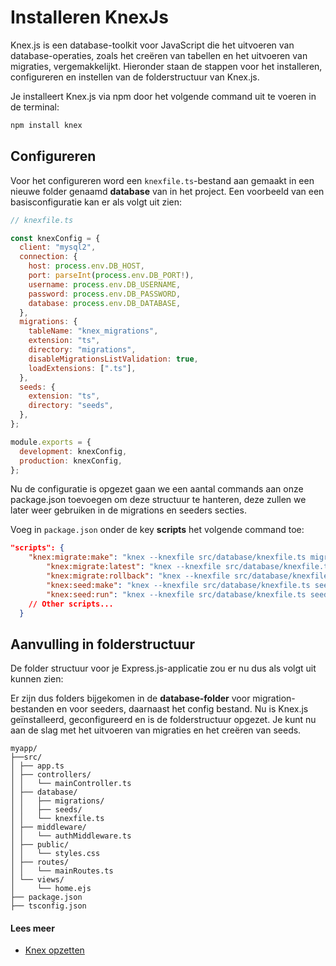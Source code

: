 # Installeren KnexJs

Knex.js is een database-toolkit voor JavaScript die het uitvoeren van database-operaties, zoals het creëren van tabellen en het uitvoeren van migraties, vergemakkelijkt. Hieronder staan de stappen voor het installeren, configureren en instellen van de folderstructuur van Knex.js.

Je installeert Knex.js via npm door het volgende command uit te voeren in de terminal:

```bash
npm install knex
```

## Configureren

Voor het configureren word een `knexfile.ts`-bestand aan gemaakt in een nieuwe folder genaamd **database** van in het project. Een voorbeeld van een basisconfiguratie kan er als volgt uit zien:

```javascript
// knexfile.ts

const knexConfig = {
  client: "mysql2",
  connection: {
    host: process.env.DB_HOST,
    port: parseInt(process.env.DB_PORT!),
    username: process.env.DB_USERNAME,
    password: process.env.DB_PASSWORD,
    database: process.env.DB_DATABASE,
  },
  migrations: {
    tableName: "knex_migrations",
    extension: "ts",
    directory: "migrations",
    disableMigrationsListValidation: true,
    loadExtensions: [".ts"],
  },
  seeds: {
    extension: "ts",
    directory: "seeds",
  },
};

module.exports = {
  development: knexConfig,
  production: knexConfig,
};
```

Nu de configuratie is opgezet gaan we een aantal commands aan onze package.json toevoegen om deze structuur te hanteren, deze zullen we later weer gebruiken in de migrations en seeders secties.

Voeg in `package.json` onder de key **scripts** het volgende command toe:

```json
"scripts": {
    "knex:migrate:make": "knex --knexfile src/database/knexfile.ts migrate:make -x ts",
		"knex:migrate:latest": "knex --knexfile src/database/knexfile.ts migrate:latest",
		"knex:migrate:rollback": "knex --knexfile src/database/knexfile.ts migrate:rollback",
		"knex:seed:make": "knex --knexfile src/database/knexfile.ts seed:make -x ts",
		"knex:seed:run": "knex --knexfile src/database/knexfile.ts seed:run",
    // Other scripts...
  }
```

## Aanvulling in folderstructuur

De folder structuur voor je Express.js-applicatie zou er nu dus als volgt uit kunnen zien:

Er zijn dus folders bijgekomen in de **database-folder** voor migration-bestanden en voor seeders, daarnaast het config bestand.
Nu is Knex.js geïnstalleerd, geconfigureerd en is de folderstructuur opgezet. Je kunt nu aan de slag met het uitvoeren van migraties en het creëren van seeds.

```
myapp/
├──src/
│ ├── app.ts
│ ├── controllers/
│ │   └── mainController.ts
│ ├── database/
│ │   ├── migrations/
│ │   ├── seeds/
│ │   └── knexfile.ts
│ ├── middleware/
│ │   └── authMiddleware.ts
│ ├── public/
│ │   └── styles.css
│ ├── routes/
│ │   └── mainRoutes.ts
│ └── views/
│     └── home.ejs
├── package.json
├── tsconfig.json
```

#### Lees meer

- [Knex opzetten](https://knexjs.org/guide/migrations.html#knexfile-js)
